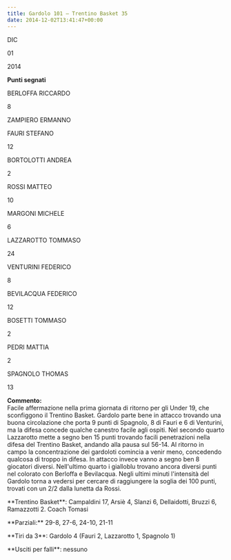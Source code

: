 ```yaml
---
title: Gardolo 101 – Trentino Basket 35
date: 2014-12-02T13:41:47+00:00
---
```

DIC

01

2014

**Punti segnati**

BERLOFFA RICCARDO

8

ZAMPIERO ERMANNO

FAURI STEFANO

12

BORTOLOTTI ANDREA

2

ROSSI MATTEO

10

MARGONI MICHELE

6

LAZZAROTTO TOMMASO

24

VENTURINI FEDERICO

8

BEVILACQUA FEDERICO

12

BOSETTI TOMMASO

2

PEDRI MATTIA

2

SPAGNOLO THOMAS

13

**Commento:**  
Facile affermazione nella prima giornata di ritorno per gli Under 19, che sconfiggono il Trentino Basket. Gardolo parte bene in attacco trovando una buona circolazione che porta 9 punti di Spagnolo, 8 di Fauri e 6 di Venturini, ma la difesa concede qualche canestro facile agli ospiti. Nel secondo quarto Lazzarotto mette a segno ben 15 punti trovando facili penetrazioni nella difesa del Trentino Basket, andando alla pausa sul 56-14. Al ritorno in campo la concentrazione dei gardoloti comincia a venir meno, concedendo qualcosa di troppo in difesa. In attacco invece vanno a segno ben 8 giocatori diversi. Nell'ultimo quarto i gialloblu trovano ancora diversi punti nel colorato con Berloffa e Bevilacqua. Negli ultimi minuti l'intensità del Gardolo torna a vedersi per cercare di raggiungere la soglia dei 100 punti, trovati con un 2/2 dalla lunetta da Rossi.

\*\*Trentino Basket\*\*: Campaldini 17, Arsiè 4, Slanzi 6, Dellaidotti, Bruzzi 6, Ramazzotti 2. Coach Tomasi

\*\*Parziali:\*\* 29-8, 27-6, 24-10, 21-11

\*\*Tiri da 3\*\*: Gardolo 4 (Fauri 2, Lazzarotto 1, Spagnolo 1)

\*\*Usciti per falli\*\*: nessuno